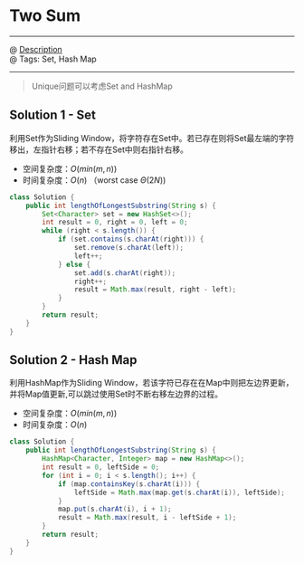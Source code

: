 # Two Sum
------------------
@ [Description](https://leetcode.com/problems/longest-substring-without-repeating-characters/)  
@ Tags: Set, Hash Map  

------------------
> Unique问题可以考虑Set and HashMap

## Solution 1 - Set
利用Set作为Sliding Window，将字符存在Set中。若已存在则将Set最左端的字符移出，左指针右移；若不存在Set中则右指针右移。
* 空间复杂度：$O(min(m, n))$  
* 时间复杂度：$O(n)$ （worst case $\Theta(2N)$)
```java
class Solution {
    public int lengthOfLongestSubstring(String s) {
        Set<Character> set = new HashSet<>();
        int result = 0, right = 0, left = 0;
        while (right < s.length()) {
            if (set.contains(s.charAt(right))) {
                set.remove(s.charAt(left));
                left++;
            } else {
                set.add(s.charAt(right));
                right++;
                result = Math.max(result, right - left);
            }
        }
        return result;
    }
}
```


## Solution 2 - Hash Map
利用HashMap作为Sliding Window，若该字符已存在在Map中则把左边界更新，并将Map值更新,可以跳过使用Set时不断右移左边界的过程。  
* 空间复杂度：$O(min(m, n))$  
* 时间复杂度：$O(n)$

```java
class Solution {
    public int lengthOfLongestSubstring(String s) {
        HashMap<Character, Integer> map = new HashMap<>();
        int result = 0, leftSide = 0;
        for (int i = 0; i < s.length(); i++) {
            if (map.containsKey(s.charAt(i))) {
                leftSide = Math.max(map.get(s.charAt(i)), leftSide);
            }
            map.put(s.charAt(i), i + 1);
            result = Math.max(result, i - leftSide + 1);   
        }
        return result;
    }
}
```